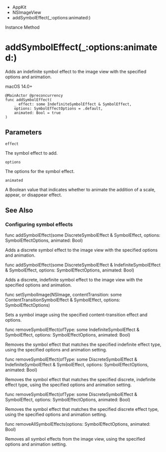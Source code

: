 

- AppKit
- NSImageView
-  addSymbolEffect(\_:options:animated:) 

Instance Method

# addSymbolEffect(\_:options:animated:)

Adds an indefinite symbol effect to the image view with the specified options and animation.

macOS 14.0+

``` source
@MainActor @preconcurrency
func addSymbolEffect(
    _ effect: some IndefiniteSymbolEffect & SymbolEffect,
    options: SymbolEffectOptions = .default,
    animated: Bool = true
)
```

## Parameters 

`effect`  

The symbol effect to add.

`options`  

The options for the symbol effect.

`animated`  

A Boolean value that indicates whether to animate the addition of a scale, appear, or disappear effect.

## See Also

### Configuring symbol effects

func addSymbolEffect(some DiscreteSymbolEffect &amp; SymbolEffect, options: SymbolEffectOptions, animated: Bool)

Adds a discrete symbol effect to the image view with the specified options and animation.

func addSymbolEffect(some DiscreteSymbolEffect &amp; IndefiniteSymbolEffect &amp; SymbolEffect, options: SymbolEffectOptions, animated: Bool)

Adds a discrete, indefinite symbol effect to the image view with the specified options and animation.

func setSymbolImage(NSImage, contentTransition: some ContentTransitionSymbolEffect &amp; SymbolEffect, options: SymbolEffectOptions)

Sets a symbol image using the specified content-transition effect and options.

func removeSymbolEffect(ofType: some IndefiniteSymbolEffect &amp; SymbolEffect, options: SymbolEffectOptions, animated: Bool)

Removes the symbol effect that matches the specified indefinite effect type, using the specified options and animation setting.

func removeSymbolEffect(ofType: some DiscreteSymbolEffect &amp; IndefiniteSymbolEffect &amp; SymbolEffect, options: SymbolEffectOptions, animated: Bool)

Removes the symbol effect that matches the specified discrete, indefinite effect type, using the specified options and animation setting.

func removeSymbolEffect(ofType: some DiscreteSymbolEffect &amp; SymbolEffect, options: SymbolEffectOptions, animated: Bool)

Removes the symbol effect that matches the specified discrete effect type, using the specified options and animation setting.

func removeAllSymbolEffects(options: SymbolEffectOptions, animated: Bool)

Removes all symbol effects from the image view, using the specified options and animation setting.

